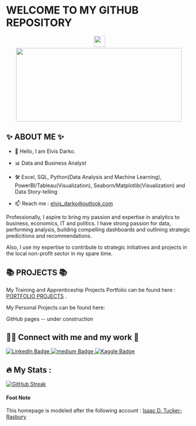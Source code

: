 # WELCOME TO MY GITHUB REPOSITORY

<div id="header" align="center">
  <div id="badges">
</div><img src="https://komarev.com/ghpvc/?username=elvis-darko&style=flat-square&color=blue" alt=""/>
  <img src="https://media.giphy.com/media/hvRJCLFzcasrR4ia7z/giphy.gif" width="30px"/>
</h1><div align="center">
  <img src="https://media.giphy.com/media/v1.Y2lkPTc5MGI3NjExMmY3OWI3YzFlMDllYTkyZTAzYTM3ZTBiOGFlOWQ3MTI5NjY3ZjFhOSZjdD1n/3oKIPEqDGUULpEU0aQ/giphy.gif" width="450" height="200"/>
</div>
</div>


## ✨ ABOUT ME ✨
- 👋 Hello, I am Elvis Darko.

- 📊 Data and Business Analyst

- 🛠️ Excel, SQL, Python(Data Analysis and Machine Learning), PowerBI/Tableau(Visualization), Seaborn/Matplotlib(Visualization) and Data Story-telling

- 📫 Reach me : elvis_darko@outlook.com


Professionally, I aspire to bring my passion and expertise in analytics to business, economics, IT and politics. I have strong passion for data, performing analysis, building compelling dashboards and outlining strategic predicitions and recommendations.

Also, I use my expertise to contribute to strategic initiatives and projects in the local non-profit sector in my spare time.


## 📚 PROJECTS 📚
My Training and Apprenticeship Projects Portfolio can be found here : [PORTFOLIO PROJECTS](https://github.com/elvis-darko/Training-and-Apprenticeship-Portfolio-Projects) . 

My Personal Projects can be found here:

GitHub pages -- under construction

## 🙌🏻 Connect with me and my work 📕

<a href="https://www.linkedin.com/in/elvis-darko-8618bba7/">
    <img src="https://img.shields.io/badge/LinkedIn-blue?style=for-the-badge&logo=linkedin&logoColor=white" alt="LinkedIn Badge"/>
  </a>
  
  
  <a href="https://medium.com/@el.darkoel">
    <img src="https://img.shields.io/badge/medium-black?style=for-the-badge&logo=medium&logoColor=white" alt="medium Badge"/>
  </a>
  
  
  <a href="https://www.kaggle.com/elvisdarko">
    <img src="https://img.shields.io/badge/kaggle-red?style=for-the-badge&logo=kaggle&logoColor=white" alt="Kaggle Badge"/>
  </a>
  


## :fire: My Stats : 
[![GitHub Streak](http://github-readme-streak-stats.herokuapp.com?user=elvis-darko&theme=dark&background=000000)](https://git.io/streak-stats)


#### Foot Note
This homepage is modeled after the following account : [Isaac D. Tucker-Rasbury](https://github.com/TuckerRasbury)

